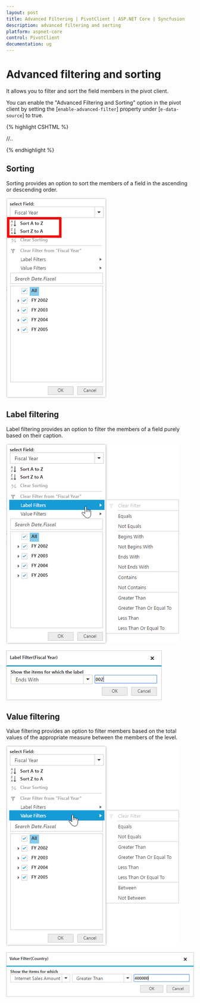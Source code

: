 ```yaml
---
layout: post
title: Advanced Filtering | PivotClient | ASP.NET Core | Syncfusion
description: advanced filtering and sorting
platform: aspnet-core
control: PivotClient
documentation: ug
---
```



# Advanced filtering and sorting

It allows you to filter and sort the field members in the pivot client.

You can enable the "Advanced Filtering and Sorting" option in the pivot client by setting the [`enable-advanced-filter`] property under [`e-data-source`] to true.

{% highlight CSHTML %}

<ej-pivot-client id="PivotClient1">
    <e-data-source enable-advanced-filter="true">
        //..
    </e-data-source>
</ej-pivot-client>

{% endhighlight %}

## Sorting

Sorting provides an option to sort the members of a field in the ascending or descending order.

![Sorting options in ASP NET Core pivot client control](AdvanceFiltering_images/sorting.png)

## Label filtering

Label filtering provides an option to filter the members of a field purely based on their caption.

![Label filtering options in ASP NET Core pivot client control](AdvanceFiltering_images/filtering.png)

![Label filter dialog in ASP NET Core pivot client control](AdvanceFiltering_images/filtering_dialog.png)

## Value filtering

Value filtering provides an option to filter members based on the total values of the appropriate measure between the members of the level.

![Value filtering options in ASP NET Core pivot client control](AdvanceFiltering_images/valuefilter.png)

![Value filter dialog in ASP NET Core pivot client control](AdvanceFiltering_images/valuefilter_dialog.png)

